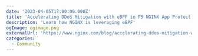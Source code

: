 ```yaml
---
date: '2023-04-05T17:00:00.000Z'
title: 'Accelerating DDoS Mitigation with eBPF in F5 NGINX App Protect DoS'
description: 'Learn how NGINX is leveraging eBPF'
ogImage: ogimage.png
externalUrl: 'https://www.nginx.com/blog/accelerating-ddos-mitigation-with-ebpf-in-f5-nginx-app-protect-dos/'
categories:
  - Community
---
```

